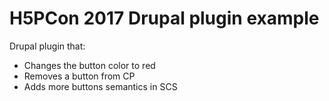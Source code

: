 # H5PCon 2017 Drupal plugin example

Drupal plugin that:
 * Changes the button color to red
 * Removes a button from CP
 * Adds more buttons semantics in SCS
